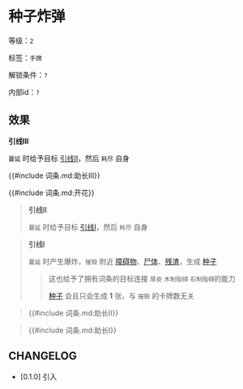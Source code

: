 # 种子炸弹

等级：`2`

标签：`手牌`

解锁条件：`?`

内部id：`?`

## 效果

**引线III**

`蔓延` 时给予目标 [引线II]()，然后 `耗尽` 自身

{{#include 词条.md:助长III}}

{{#include 词条.md:开花}}

> **引线II**
>
> `蔓延` 时给予目标 [引线I]()，然后 `耗尽` 自身

> **引线I**
>
> `蔓延` 时产生爆炸，`摧毁` 附近 [障碍物](../卡牌组/障碍物.md)、[尸体](尸体.md)、[残渣](残渣.md)，生成 [种子](种子.md)
>> 这也给予了拥有词条的目标连接 `厚皮` `木制阻碍` `石制阻碍`的能力
>>
>> [种子](种子.md) 会且只会生成 **1** 张，与 `摧毁` 的卡牌数无关

<blockquote>
{{#include 词条.md:助长II}}
</blockquote>

<blockquote>
{{#include 词条.md:助长I}}
</blockquote>

## CHANGELOG

- [0.1.0] 引入
